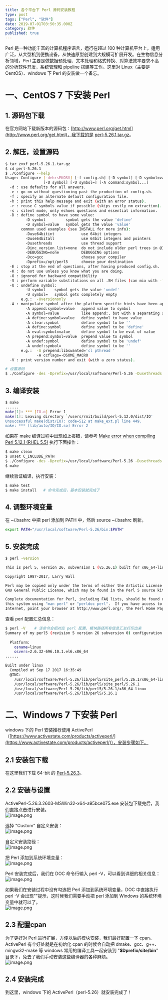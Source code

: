 ```yaml
---
title: 各个平台下 Perl 源码安装教程
type: post
tags: ["Perl", "软件"]
date: 2019-07-01T03:50:35.000Z
category: 软件
published: true
---
```


Perl 是一种功能丰富的计算机程序语言，运行在超过 100 种计算机平台上，适用广泛，从大型机到便携设备，从快速原型创建到大规模可扩展开发。在生物信息分析领域，Perl 主要是做数据预处理、文本处理和格式转换、对算法效率要求不高的分析软件开发，系统管理和 pipeline 搭建等工作。这里对 Linux（主要是 CentOS）、windows 下 Perl 的安装做一个备忘。


# 一、CentOS 7 下安装 Perl

<a name="4f2b0709"></a>
## 1. 源码包下载

在官方网站下载新版本的源码包：[http://www.perl.org/get.html](http://www.perl.org/get.html)，我下载的是 [perl-5.26.1.tar.gz](http://www.cpan.org/src/5.0/perl-5.26.1.tar.gz)。


<a name="a598c68f"></a>
## 2. 解压，设置源码

```bash
$ tar zvxf perl-5.26.1.tar.gz
$ cd perl-5.26.1
$ ./Configure --help
Usage: Configure [-dehrsEKOSV] [-f config.sh] [-D symbol] [-D symbol=value]
                 [-U symbol] [-U symbol=] [-A command:symbol...]
  -d : use defaults for all answers.
  -e : go on without questioning past the production of config.sh.
  -f : specify an alternate default configuration file.
  -h : print this help message and exit (with an error status).
  -r : reuse C symbols value if possible (skips costly nm extraction).
  -s : silent mode, only echoes questions and essential information.
  -D : define symbol to have some value:
         -D symbol         symbol gets the value 'define'
         -D symbol=value   symbol gets the value 'value'
       common used examples (see INSTALL for more info):
         -Duse64bitint            use 64bit integers
         -Duse64bitall            use 64bit integers and pointers
         -Dusethreads             use thread support
         -Dinc_version_list=none  do not include older perl trees in @INC
         -DEBUGGING=none          DEBUGGING options
         -Dcc=gcc                 choose your compiler
         -Dprefix=/opt/perl5      choose your destination
  -E : stop at the end of questions, after having produced config.sh.
  -K : do not use unless you know what you are doing.
  -O : ignored for backward compatibility
  -S : perform variable substitutions on all .SH files (can mix with -f)
  -U : undefine symbol:
         -U symbol    symbol gets the value 'undef'
         -U symbol=   symbol gets completely empty
       e.g.:  -Uversiononly
  -A : manipulate symbol after the platform specific hints have been applied:
         -A append:symbol=value   append value to symbol
         -A symbol=value          like append:, but with a separating space
         -A define:symbol=value   define symbol to have value
         -A clear:symbol          define symbol to be ''
         -A define:symbol         define symbol to be 'define'
         -A eval:symbol=value     define symbol to be eval of value
         -A prepend:symbol=value  prepend value to symbol
         -A undef:symbol          define symbol to be 'undef'
         -A undef:symbol=         define symbol to be ''
       e.g.:  -A prepend:libswanted='cl pthread '
              -A ccflags=-DSOME_MACRO
  -V : print version number and exit (with a zero status).

# 设置源码
$ ./Configure -des -Dprefix=/usr/local/software/Perl-5.26 -Dusethreads -Uversiononly
```


<a name="be70d80d"></a>
## 3. 编译安装

```bash
$ make
......
make[1]: *** [IO.o] Error 1
make[1]: Leaving directory `/users/rmi1/build/perl-5.12.0/dist/IO'
Unsuccessful make(dist/IO): code=512 at make_ext.pl line 449.
make: *** [lib/auto/IO/IO.so] Error 2
```

如果在 make 编译过程中出现如上报错，请参考 [Make error when compiling Perl 5.12.1 (RHEL 5.5)](https://serverfault.com/questions/145288/make-error-when-compiling-perl-5-12-1-rhel-5-5) 执行下面操作：
```bash
$ make clean
$ unset C_INCLUDE_PATH
$ ./Configure -des -Dprefix=/usr/local/software/Perl-5.26 -Dusethreads -Uversiononly
$ make
```

继续验证编译，执行安装：
```bash
$ make test
$ make install   # 命令完成后，基本安装就完成了
```


<a name="781fbe87"></a>
## 4. 调整环境变量

在 ~/.bashrc 中把 perl 添加到 PATH 中，然后 source ~/.bashrc 刷新。

```bash
export PATH="/usr/local/software/Perl-5.26/bin:$PATH"
```


<a name="a9bdca2c"></a>
## 5. 安装完成

```bash
$ perl -version

This is perl 5, version 26, subversion 1 (v5.26.1) built for x86_64-linux-thread

Copyright 1987-2017, Larry Wall

Perl may be copied only under the terms of either the Artistic License or the
GNU General Public License, which may be found in the Perl 5 source kit.

Complete documentation for Perl, including FAQ lists, should be found on
this system using "man perl" or "perldoc perl".  If you have access to the
Internet, point your browser at http://www.perl.org/, the Perl Home Page.
```

查看 perl 配置汇总信息：
```bash
$ perl -V    # 该命令会把对应 perl 配置、模块路径所有信息汇总打印出来
Summary of my perl5 (revision 5 version 26 subversion 0) configuration:
   
  Platform:
    osname=linux
    osvers=2.6.32-696.10.1.el6.x86_64
......

Built under linux
  Compiled at Sep 17 2017 16:35:49
  @INC:
    /usr/local/software/Perl-5.26/lib/perl5/site_perl/5.26.1/x86_64-linux
    /usr/local/software/Perl-5.26/lib/perl5/site_perl/5.26.1
    /usr/local/software/Perl-5.26/lib/perl5/5.26.1/x86_64-linux
    /usr/local/software/Perl-5.26/lib/perl5/5.26.1
```


# 二、Windows 7 下安装 Perl

windows 下的 Perl 安装推荐使用 ActivePerl（[https://www.activestate.com/products/activeperl/](https://www.activestate.com/products/activeperl/)），安装步骤如下。


## 2.1 安装包下载

在这里我们下载 64-bit 的 [Perl-5.26.3](https://www.activestate.com/products/activeperl/downloads/thank-you/?dl=https://downloads.activestate.com/ActivePerl/releases/5.26.3.2603/ActivePerl-5.26.3.2603-MSWin32-x64-a95bce075.exe)。


## 2.2 安装与设置

ActivePerl-5.26.3.2603-MSWin32-x64-a95bce075.exe 安装包下载完后，我们直接点击进行安装。<br />![image.png](https://qiniu.bioinit.com/yuque/0/2019/png/126032/1556700512724-bb805074-52d4-4307-be9e-0d8ac20c8b3a.png#align=left&display=inline&height=394&name=image.png&originHeight=394&originWidth=504&size=60550&status=done&width=504)

选择 "Custom" 自定义安装：<br />![image.png](https://qiniu.bioinit.com/yuque/0/2019/png/126032/1556700665868-7793ac41-e803-4243-9ece-02fbea5844e1.png#align=left&display=inline&height=398&name=image.png&originHeight=398&originWidth=511&size=47129&status=done&width=511)

自定义安装路径：<br />![image.png](https://qiniu.bioinit.com/yuque/0/2019/png/126032/1556700921091-6a049d3f-5592-46f5-9c88-df904daafb84.png#align=left&display=inline&height=401&name=image.png&originHeight=401&originWidth=512&size=43927&status=done&width=512)

把 Perl 添加到系统环境变量：<br />![image.png](https://qiniu.bioinit.com/yuque/0/2019/png/126032/1556700957932-1b87240b-d4c1-4978-ba29-61121e3cf316.png#align=left&display=inline&height=402&name=image.png&originHeight=402&originWidth=512&size=27876&status=done&width=512)

Perl 安装完成后，我们在 DOC 命令行输入 perl -V，可以看到详细的相关信息：<br />![image.png](https://qiniu.bioinit.com/yuque/0/2019/png/126032/1556701474909-059552ea-d6bf-46d3-8241-c8d97115d471.png#align=left&display=inline&height=597&name=image.png&originHeight=597&originWidth=725&size=91064&status=done&width=725)

如果我们在安装过程中没有勾选把 Perl 添加到系统环境变量，DOC 中直接执行 perl -V 会出现""提示，这时候我们需要手动把 perl 添加到 Windows 的系统环境变量中就可以了。<br />![image.png](https://qiniu.bioinit.com/yuque/0/2019/png/126032/1556701347137-15b268b6-17fa-455a-878f-adca0ebf9804.png#align=left&display=inline&height=601&name=image.png&originHeight=601&originWidth=852&size=191508&status=done&width=852)


## 2.3 配置cpan

为了更好对 Perl 进行扩展，方便以后的模块安装，我们最好配置一下 cpan。ActivePerl 有个好处就是在初始化 cpan 的时候会自动把 dmake、gcc、g++、mingw32-make 等 windows 常用的编译工具一起安装到 "**$Dprefix/site/bin**" 目录下，免去了我们手动安装这些编译器的各种麻烦。<br />![image.png](https://qiniu.bioinit.com/yuque/0/2019/png/126032/1556702232382-4f856e00-21e8-408e-8cb3-a4023f83ae58.png#align=left&display=inline&height=713&name=image.png&originHeight=713&originWidth=729&size=134813&status=done&width=729)


## 2.4 安装完成

到这里，windows 下的 ActivePerl（perl-5.26）就安装完成了！
